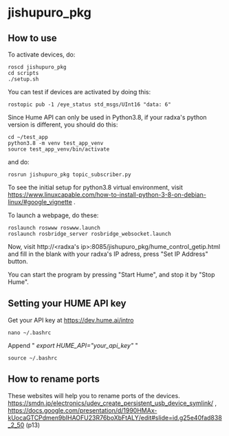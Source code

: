 # jishupuro_pkg

## How to use
To activate devices, do:
```
roscd jishupuro_pkg
cd scripts
./setup.sh
```
You can test if devices are activated by doing this:
```
rostopic pub -1 /eye_status std_msgs/UInt16 "data: 6"
```

Since Hume API can only be used in Python3.8, if your radxa's python version is different, you should do this:
```
cd ~/test_app
python3.8 -m venv test_app_venv
source test_app_venv/bin/activate
```
and do:
```
rosrun jishupuro_pkg topic_subscriber.py
```
To see the initial setup for python3.8 virtual environment, visit
https://www.linuxcapable.com/how-to-install-python-3-8-on-debian-linux/#google_vignette .

To launch a webpage, do these:
```
roslaunch roswww roswww.launch 
roslaunch rosbridge_server rosbridge_websocket.launch
```
Now, visit http://<radxa's ip>:8085/jishupuro_pkg/hume_control_getip.html and fill in the blank with your radxa's IP adress, press "Set IP Address" button.

You can start the program by pressing "Start Hume", and stop it by "Stop Hume".

## Setting your HUME API key
Get your API key at https://dev.hume.ai/intro

```
nano ~/.bashrc
```
Append " *export HUME_API="your_api_key"* "
```
source ~/.bashrc
```

## How to rename ports
These websites will help you to rename ports of the devices.
https://smdn.jp/electronics/udev_create_persistent_usb_device_symlink/ ,
https://docs.google.com/presentation/d/1990HMAx-kUocaGTCPdmen9bIHAOFU23R76boXbFtALY/edit#slide=id.g25e40fad838_2_50 (p13)
